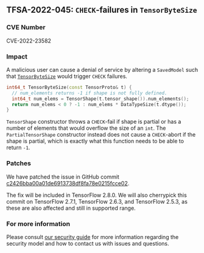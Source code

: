 ## TFSA-2022-045: `CHECK`-failures in `TensorByteSize`

### CVE Number
CVE-2022-23582

### Impact
A malicious user can cause a denial of service by altering a `SavedModel` such that [`TensorByteSize`](https://github.com/tensorflow/tensorflow/blob/a1320ec1eac186da1d03f033109191f715b2b130/tensorflow/core/framework/attr_value_util.cc#L46-L50) would trigger `CHECK` failures.

```cc
int64_t TensorByteSize(const TensorProto& t) {
  // num_elements returns -1 if shape is not fully defined.
  int64_t num_elems = TensorShape(t.tensor_shape()).num_elements();
  return num_elems < 0 ? -1 : num_elems * DataTypeSize(t.dtype());
}
```

`TensorShape` constructor throws a `CHECK`-fail if shape is partial or has a number of elements that would overflow the size of an `int`. The `PartialTensorShape` constructor instead does not cause a `CHECK`-abort if the shape is partial, which is exactly what this function needs to be able to return `-1`.

### Patches
We have patched the issue in GitHub commit [c2426bba00a01de6913738df8fa78e0215fcce02](https://github.com/tensorflow/tensorflow/commit/c2426bba00a01de6913738df8fa78e0215fcce02).

The fix will be included in TensorFlow 2.8.0. We will also cherrypick this commit on TensorFlow 2.7.1, TensorFlow 2.6.3, and TensorFlow 2.5.3, as these are also affected and still in supported range.

### For more information
Please consult [our security guide](https://github.com/tensorflow/tensorflow/blob/master/SECURITY.md) for more information regarding the security model and how to contact us with issues and questions.

